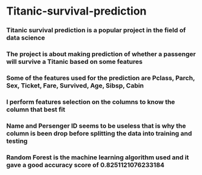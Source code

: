 # Titanic-survival-prediction
### Titanic survival prediction is a popular project in the field of data science
### The project is about making prediction of whether a passenger will survive a Titanic based on some features
### Some of the features used for the prediction are Pclass, Parch, Sex, Ticket, Fare, Survived, Age, Sibsp, Cabin 
### I perform features selection on the columns to know the column that best fit
### Name and Persenger ID seems to be useless that is why the column is been drop before splitting the data into training and testing
### Random Forest is the machine learning algorithm used and it gave a good accuracy score of  0.8251121076233184
